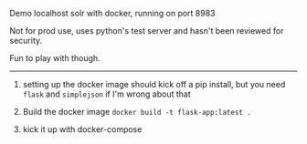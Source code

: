 Demo localhost solr with docker, running on port 8983

Not for prod use, uses python's test server and hasn't been reviewed for security.

Fun to play with though.

---

1) setting up the docker image should kick off a pip install, but you need `flask` and `simplejson` if I'm wrong about that

2) Build the docker image `docker build -t flask-app:latest .`

3) kick it up with docker-compose

